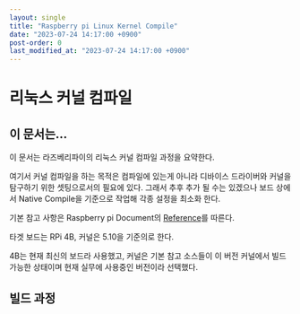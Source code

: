 ```yaml
---
layout: single
title: "Raspberry pi Linux Kernel Compile"
date: "2023-07-24 14:17:00 +0900"
post-order: 0
last_modified_at: "2023-07-24 14:17:00 +0900"
---
```


# 리눅스 커널 컴파일

## 이 문서는...

이 문서는 라즈베리파이의 리눅스 커널 컴파일 과정을 요약한다.

여기서 커널 컴파일을 하는 목적은 컴파일에 있는게 아니라 디바이스 드라이버와 커널을 탐구하기 위한 셋팅으로서의 필요에 있다. 그래서 추후 추가 될 수는 있겠으나 보드 상에서 Native Compile을 기준으로 작업해 각종 설정을 최소화 한다.

기본 참고 사항은 Raspberry pi Document의 [Reference](https://www.raspberrypi.com/documentation/computers/linux_kernel.html)를 따른다.

타겟 보드는 RPi 4B, 커널은 5.10을 기준의로 한다.

4B는 현재 최신의 보드라 사용했고, 커널은 기본 참고 소스들이 이 버전 커널에서 빌드 가능한 상태이며 현재 실무에 사용중인 버전이라 선택했다.

## 빌드 과정
